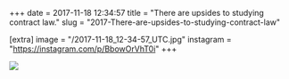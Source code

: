 +++
date = 2017-11-18 12:34:57
title = "There are upsides to studying contract law."
slug = "2017-There-are-upsides-to-studying-contract-law"

[extra]
image = "/2017-11-18_12-34-57_UTC.jpg"
instagram = "https://instagram.com/p/BbowOrVhT0i"
+++

<img src="/2017-11-18_12-34-57_UTC.jpg" />
